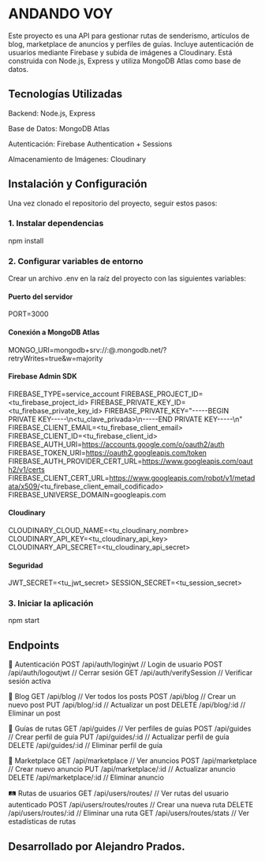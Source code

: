 # ANDANDO VOY

Este proyecto es una API para gestionar rutas de senderismo, artículos de blog, marketplace de anuncios y perfiles de guías.
Incluye autenticación de usuarios mediante Firebase y subida de imágenes a Cloudinary.
Está construida con Node.js, Express y utiliza MongoDB Atlas como base de datos.

## Tecnologías Utilizadas

Backend: Node.js, Express

Base de Datos: MongoDB Atlas

Autenticación: Firebase Authentication + Sessions

Almacenamiento de Imágenes: Cloudinary


## Instalación y Configuración

Una vez clonado el repositorio del proyecto, seguir estos pasos:

### 1. Instalar dependencias

npm install

### 2. Configurar variables de entorno
Crear un archivo .env en la raíz del proyecto con las siguientes variables:

#### Puerto del servidor
PORT=3000

#### Conexión a MongoDB Atlas
MONGO_URI=mongodb+srv://<usuario>:<password>@<cluster>.mongodb.net/<database>?retryWrites=true&w=majority

#### Firebase Admin SDK
FIREBASE_TYPE=service_account
FIREBASE_PROJECT_ID=<tu_firebase_project_id>
FIREBASE_PRIVATE_KEY_ID=<tu_firebase_private_key_id>
FIREBASE_PRIVATE_KEY="-----BEGIN PRIVATE KEY-----\n<tu_clave_privada>\n-----END PRIVATE KEY-----\n"
FIREBASE_CLIENT_EMAIL=<tu_firebase_client_email>
FIREBASE_CLIENT_ID=<tu_firebase_client_id>
FIREBASE_AUTH_URI=https://accounts.google.com/o/oauth2/auth
FIREBASE_TOKEN_URI=https://oauth2.googleapis.com/token
FIREBASE_AUTH_PROVIDER_CERT_URL=https://www.googleapis.com/oauth2/v1/certs
FIREBASE_CLIENT_CERT_URL=https://www.googleapis.com/robot/v1/metadata/x509/<tu_firebase_client_email_codificado>
FIREBASE_UNIVERSE_DOMAIN=googleapis.com

#### Cloudinary
CLOUDINARY_CLOUD_NAME=<tu_cloudinary_nombre>
CLOUDINARY_API_KEY=<tu_cloudinary_api_key>
CLOUDINARY_API_SECRET=<tu_cloudinary_api_secret>

#### Seguridad
JWT_SECRET=<tu_jwt_secret>
SESSION_SECRET=<tu_session_secret>


### 3. Iniciar la aplicación
npm start

## Endpoints

🔐 Autenticación
POST   /api/auth/loginjwt         // Login de usuario
POST   /api/auth/logoutjwt        // Cerrar sesión
GET    /api/auth/verifySession    // Verificar sesión activa

📖 Blog
GET    /api/blog                   // Ver todos los posts
POST   /api/blog                   // Crear un nuevo post
PUT    /api/blog/:id                // Actualizar un post
DELETE /api/blog/:id                // Eliminar un post

🧭 Guías de rutas
GET    /api/guides                 // Ver perfiles de guías
POST   /api/guides                 // Crear perfil de guía
PUT    /api/guides/:id             // Actualizar perfil de guía
DELETE /api/guides/:id             // Eliminar perfil de guía

🛒 Marketplace
GET    /api/marketplace            // Ver anuncios
POST   /api/marketplace            // Crear nuevo anuncio
PUT    /api/marketplace/:id        // Actualizar anuncio
DELETE /api/marketplace/:id        // Eliminar anuncio

🛤️ Rutas de usuarios
GET    /api/users/routes/          // Ver rutas del usuario autenticado
POST   /api/users/routes/routes    // Crear una nueva ruta
DELETE /api/users/routes/:id       // Eliminar una ruta
GET    /api/users/routes/stats     // Ver estadísticas de rutas


## Desarrollado por Alejandro Prados.